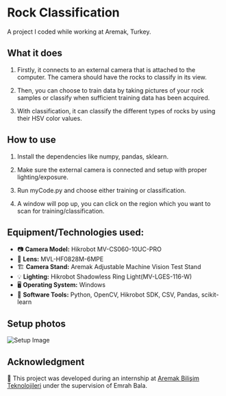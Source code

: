 # Rock Classification


A project I coded while working at Aremak, Turkey.



## What it does
1) Firstly, it connects to an external camera that is attached to the computer. The camera should have the rocks to classify in its view.

2) Then, you can choose to train data by taking pictures of your rock samples or classify when sufficient training data has been acquired.

3) With classification, it can classify the different types of rocks by using their HSV color values.


## How to use
1) Install the dependencies like numpy, pandas, sklearn.
   
2) Make sure the external camera is connected and setup with proper lighting/exposure.
   
3) Run myCode.py and choose either training or classification.

4) A window will pop up, you can click on the region which you want to scan for training/classification.


## Equipment/Technologies used:
- 📷 **Camera Model:** Hikrobot MV-CS060-10UC-PRO
- 🔬 **Lens:** MVL-HF0828M-6MPE
- 🏗 **Camera Stand:** Aremak Adjustable Machine Vision Test Stand
- 💡 **Lighting:** Hikrobot Shadowless Ring Light(MV-LGES-116-W)
- 🖥️ **Operating System:** Windows
- 🔧 **Software Tools:** Python, OpenCV, Hikrobot SDK, CSV, Pandas, scikit-learn


## Setup photos
![Setup Image](images/setup.HEIC)






## Acknowledgment
🏢 This project was developed during an internship at [Aremak Bilişim Teknolojileri](https://www.aremak.com.tr) under the supervision of Emrah Bala.
